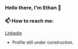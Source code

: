 ### Hello there, I'm Ethan 👋


### 📫 How to reach me: 
[Linkedin](https://www.linkedin.com/in/ethan-liu-069717216/)
- Profile still under construction.
